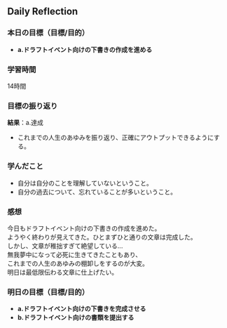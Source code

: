 ## Daily Reflection

### 本日の目標（目標/目的）
- **a.ドラフトイベント向けの下書きの作成を進める**

### 学習時間
14時間

### 目標の振り返り
**結果**：a.達成

- これまでの人生のあゆみを振り返り、正確にアウトプットできるようにする。

### 学んだこと

- 自分は自分のことを理解していないということ。
- 自分の過去について、忘れていることが多いということ。

### 感想
今日もドラフトイベント向けの下書きの作成を進めた。  
ようやく終わりが見えてきた。ひとまずひと通りの文章は完成した。  
しかし、文章が稚拙すぎて絶望している...  
無我夢中になって必死に生きてきたこともあり、  
これまでの人生のあゆみの棚卸しをするのが大変。  
明日は最低限伝わる文章に仕上げたい。

### 明日の目標（目標/目的）
- **a.ドラフトイベント向けの下書きを完成させる**
- **b.ドラフトイベント向けの書類を提出する**
